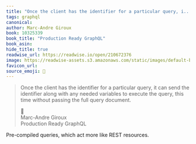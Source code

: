 ```yaml
---
title: "Once the client has the identifier for a particular query, i..."
tags: graphql
canonical: 
author: Marc-Andre Giroux
book: 10325339
book_title: "Production Ready GraphQL"
book_asin: 
hide_title: true
readwise_url: https://readwise.io/open/210672376
image: https://readwise-assets.s3.amazonaws.com/static/images/default-book-icon-0.c6917d331b03.png
favicon_url: 
source_emoji: 📕
---
```


> Once the client has the identifier for a particular query, it can send the identifier along with any needed variables to execute the query, this time without passing the full query document.
> <div class="quoteback-footer"><div class="quoteback-avatar"><span class="mini-emoji"> 📕</span></div><div class="quoteback-metadata"><div class="metadata-inner"><span style="display:none">FROM:</span><div aria-label="Marc-Andre Giroux" class="quoteback-author"> Marc-Andre Giroux</div><div aria-label="Production Ready GraphQL" class="quoteback-title"> Production Ready GraphQL</div></div></div></div>

Pre-compiled queries, which act more like REST resources.